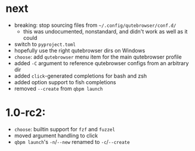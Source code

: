 # next
  - breaking: stop sourcing files from `~/.config/qutebrowser/conf.d/`
    - this was undocumented, nonstandard, and didn't work as well as it could
  - switch to `pyproject.toml`
  - hopefully use the right qutebrowser dirs on Windows
  - `choose`: add `qutebrowser` menu item for the main qutebrowser profile
  - added `-C` argument to reference qutebrowser configs from an arbitrary dir
  - added `click`-generated completions for bash and zsh
  - added option support to fish completions
  - removed `--create` from `qbpm launch`

# 1.0-rc2:
  - `choose`: builtin support for `fzf` and `fuzzel`
  - moved argument handling to click
  - `qbpm launch`'s `-n`/`--new` renamed to `-c`/`--create`
